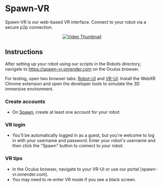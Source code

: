# Spawn-VR

Spawn-VR is our web-based VR interface. Connect to your robot via a secure p2p connection.
<div align="center">
  <a href="https://www.youtube.com/watch?v=sWy02gyUxlc&t=7s" target="_blank">
    <img src="https://img.youtube.com/vi/sWy02gyUxlc/maxresdefault.jpg" alt="Video Thumbnail">
  </a>
</div>

## Instructions
After setting up your robot using our scripts in the Robots directory, navigate to https://spawn-vr.onrender.com on the Oculus browser. 

For testing, open two browser tabs: [Robot-UI](https://robot-csyy.onrender.com) and [VR-UI](https://spawn-vr.onrender.com). Install the WebXR Chrome extension and open the developer tools to simulate the 3D immersive environment.

### Create accounts
- On [Spawn](https://sp4wn.com), create at least one account for your robot.

### VR login
- You'll be automatically logged in as a guest, but you're welcome to log in with your username and password. Enter your robot's username and then click the "Spawn" button to connect to your robot.

### VR tips
- In the Oculus browser, navigate to your VR-UI or use our portal [spawn-vr.onrender.com].
- You may need to re-enter VR mode if you see a black screen.
